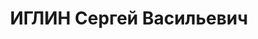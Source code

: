 ---
title: ИГЛИН Сергей Васильевич
description: "Род. в 1901, г. Казань, русский, член ВКП(б) с 1932. Проживал: г. Киев.\
  \ Военный инженер 3 ранга, инспектор военных сообщений, штаб КВО \n  Арестован 02.09.1937.\
  \ Обв. по ст. 54-1б, 54-8, 54-11 УК УССР (\"участник а/с военно-фашистского заговора,\
  \ вредительская деятельность\"). Приговор: ВК ВС СССР, 19.11.1937 – ВМН с конфискацией\
  \ имущества, лишение звания военный инженер 3 ранга. Расстрелян 20.11.1937, Киев.\
  \ \n  Реабилитирован март 1958"
---